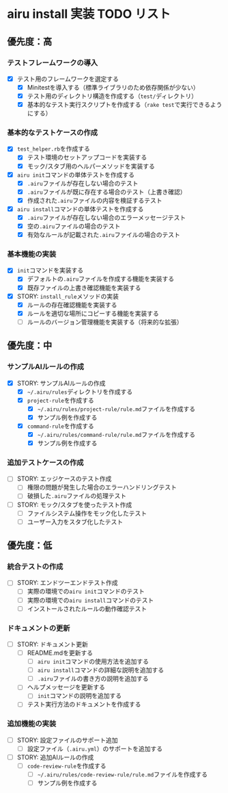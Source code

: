 # airu install 実装 TODO リスト

## 優先度：高

### テストフレームワークの導入
- [x] テスト用のフレームワークを選定する
  - [x] Minitestを導入する（標準ライブラリのため依存関係が少ない）
  - [x] テスト用のディレクトリ構造を作成する（`test/`ディレクトリ）
  - [x] 基本的なテスト実行スクリプトを作成する（`rake test`で実行できるようにする）

### 基本的なテストケースの作成
- [x] `test_helper.rb`を作成する
  - [x] テスト環境のセットアップコードを実装する
  - [x] モック/スタブ用のヘルパーメソッドを実装する
- [x] `airu init`コマンドの単体テストを作成する
  - [x] `.airu`ファイルが存在しない場合のテスト
  - [x] `.airu`ファイルが既に存在する場合のテスト（上書き確認）
  - [x] 作成された`.airu`ファイルの内容を検証するテスト
- [x] `airu install`コマンドの単体テストを作成する
  - [x] `.airu`ファイルが存在しない場合のエラーメッセージテスト
  - [x] 空の`.airu`ファイルの場合のテスト
  - [x] 有効なルールが記載された`.airu`ファイルの場合のテスト

### 基本機能の実装
- [x] `init`コマンドを実装する
  - [x] デフォルトの`.airu`ファイルを作成する機能を実装する
  - [x] 既存ファイルの上書き確認機能を実装する
- [x] STORY: `install_rule`メソッドの実装
  - [x] ルールの存在確認機能を実装する
  - [x] ルールを適切な場所にコピーする機能を実装する
  - [ ] ルールのバージョン管理機能を実装する（将来的な拡張）

## 優先度：中

### サンプルAIルールの作成
- [x] STORY: サンプルAIルールの作成
  - [x] `~/.airu/rules`ディレクトリを作成する
  - [x] `project-rule`を作成する
    - [x] `~/.airu/rules/project-rule/rule.md`ファイルを作成する
    - [x] サンプル例を作成する
  - [x] `command-rule`を作成する
    - [x] `~/.airu/rules/command-rule/rule.md`ファイルを作成する
    - [x] サンプル例を作成する

### 追加テストケースの作成
- [ ] STORY: エッジケースのテスト作成
  - [ ] 権限の問題が発生した場合のエラーハンドリングテスト
  - [ ] 破損した`.airu`ファイルの処理テスト
- [ ] STORY: モック/スタブを使ったテスト作成
  - [ ] ファイルシステム操作をモック化したテスト
  - [ ] ユーザー入力をスタブ化したテスト

## 優先度：低

### 統合テストの作成
- [ ] STORY: エンドツーエンドテスト作成
  - [ ] 実際の環境での`airu init`コマンドのテスト
  - [ ] 実際の環境での`airu install`コマンドのテスト
  - [ ] インストールされたルールの動作確認テスト

### ドキュメントの更新
- [ ] STORY: ドキュメント更新
  - [ ] README.mdを更新する
    - [ ] `airu init`コマンドの使用方法を追加する
    - [ ] `airu install`コマンドの詳細な説明を追加する
    - [ ] `.airu`ファイルの書き方の説明を追加する
  - [ ] ヘルプメッセージを更新する
    - [ ] `init`コマンドの説明を追加する
  - [ ] テスト実行方法のドキュメントを作成する

### 追加機能の実装
- [ ] STORY: 設定ファイルのサポート追加
  - [ ] 設定ファイル（`.airu.yml`）のサポートを追加する
- [ ] STORY: 追加AIルールの作成
  - [ ] `code-review-rule`を作成する
    - [ ] `~/.airu/rules/code-review-rule/rule.md`ファイルを作成する
    - [ ] サンプル例を作成する 
